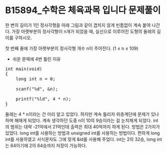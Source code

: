 # B15894_수학은 체육과목 입니다 문제풀이
한 변의 길이가 1인 정사각형을 아래 그림과 같이 겹치지 않게 빈틈없이 계속 붙여 나간다. 가장 아랫부분의 정사각형이 n개가 되었을 때, 실선으로 이루어진 도형의 둘레의 길이를 구하시오.

첫 번째 줄에 가장 아랫부분의 정사각형 개수 n이 주어진다. (1 ≤ n ≤ 109)

- 쉬운 문제에 4번 틀린 이유
<pre>
int main(void)
{
	long int n = 0;

	scanf("%d", &n);

	printf("%ld", 4 * n);
}
</pre>
둘레는 4 * n이라는 건 미리 알고 있었다.
하지만 계속 틀리자 위층계단에 문제가 있나 하며 해매게 되었다.
계속 생각하던 도중 n이 10의 9승이라는 걸 눈치채게 되었다.
int 의 범위는 대략 -21억에서 21억인데 출력은 최대 40억까지 하게 된다.
방법은 2가지가 있었다. long int를 사용하는 방법과 unsigned int를 사용하는 방법이다.
편하게 long int를 사용하였고 서식문자도 그에 맞게 &ld를 사용해 주었다.
int는 2의 32승, long int는 64이기에 2의 64승까지 저장이 가능하다.